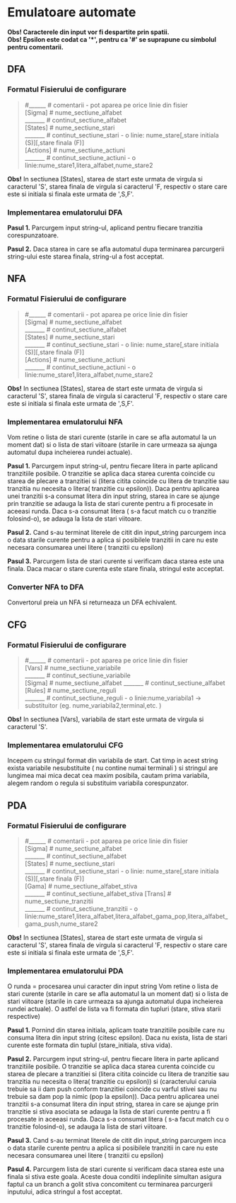 # Emulatoare automate

**Obs! Caracterele din input vor fi despartite prin spatii.**<br>
**Obs! Epsilon este codat ca '*', pentru ca '#' se suprapune cu simbolul pentru comentarii.**

## DFA

### Formatul Fisierului de configurare

>#______ # comentarii - pot aparea pe orice linie din fisier  
[Sigma] # nume_sectiune_alfabet   
_______ # continut_sectiune_alfabet  
[States] # nume_sectiune_stari  
_______ # continut_sectiune_stari - o linie: nume_stare[,stare initiala (S)][,stare finala (F)]  
[Actions] # nume_sectiune_actiuni  
_______ # continut_sectiune_actiuni - o linie:nume_stare1,litera_alfabet,nume_stare2  

**Obs!** In sectiunea [States], starea de start este urmata de virgula si caracterul 'S', starea finala de virgula si caracterul 'F, respectiv o stare care este si initiala si finala este urmata de ',S,F'.
    
### Implementarea emulatorului DFA


**Pasul 1.** Parcurgem input string-ul, aplicand pentru fiecare tranzitia corespunzatoare.

**Pasul 2.** Daca starea in care se afla automatul dupa terminarea parcurgerii string-ului este starea finala, string-ul a fost acceptat.


## NFA

### Formatul Fisierului de configurare

>#______ # comentarii - pot aparea pe orice linie din fisier  
[Sigma] # nume_sectiune_alfabet   
_______ # continut_sectiune_alfabet  
[States] # nume_sectiune_stari  
_______ # continut_sectiune_stari - o linie: nume_stare[,stare initiala (S)][,stare finala (F)]  
[Actions] # nume_sectiune_actiuni  
_______ # continut_sectiune_actiuni - o linie:nume_stare1,litera_alfabet,nume_stare2  
  
**Obs!** In sectiunea [States], starea de start este urmata de virgula si caracterul 'S', starea finala de virgula si caracterul 'F, respectiv o stare care este si initiala si finala este urmata de ',S,F'.
 
### Implementarea emulatorului NFA

Vom retine o lista de stari curente (starile in care se afla automatul la un moment dat) si o lista de stari viitoare (starile in care urmeaza sa ajunga automatul dupa incheierea rundei actuale).

**Pasul 1.** Parcurgem input string-ul, pentru fiecare litera in parte aplicand tranzitiile posibile. O tranzitie se aplica daca starea curenta coincide cu starea de plecare a tranzitiei si (litera citita coincide cu litera de tranzitie sau tranzitia nu necesita o litera( tranzitie cu epsilon)).
Daca pentru aplicarea unei tranzitii s-a consumat litera din input string, starea in care se ajunge prin tranzitie se adauga la lista de stari curente pentru a fi procesate in aceeasi runda.
Daca s-a consumat litera ( s-a facut match cu o tranzitie folosind-o), se adauga la lista de stari viitoare.

**Pasul 2.** Cand s-au terminat literele de citit din input_string parcurgem inca o data starile curente pentru a aplica si posibilele tranzitii in care nu este necesara consumarea unei litere ( tranzitii cu epsilon)

**Pasul 3.** Parcurgem lista de stari curente si verificam daca starea este una finala. Daca macar o stare curenta este stare finala, stringul este acceptat.

### Converter NFA to DFA

Convertorul preia un NFA si returneaza un DFA echivalent.

## CFG

### Formatul Fisierului de configurare

>#______ # comentarii - pot aparea pe orice linie din fisier  
[Vars] # nume_sectiune_variabile   
_______ # continut_sectiune_variabile  
[Sigma] # nume_sectiune_alfabet 
_______ # continut_sectiune_alfabet 
[Rules] # nume_sectiune_reguli  
_______ # continut_sectiune_reguli - o linie:nume_variabila1 -> substituitor (eg. nume_variabila2,terminal,etc. )

**Obs!** In sectiunea [Vars], variabila de start este urmata de virgula si caracterul 'S'.
  
### Implementarea emulatorului CFG

Incepem cu stringul format din variabila de start. Cat timp in acest string exista variabile nesubstituite ( nu contine numai terminali ) si stringul are lungimea mai mica decat cea maxim posibila, cautam prima variabila, alegem random o regula si substituim variabila corespunzator.

## PDA

### Formatul Fisierului de configurare

>#______ # comentarii - pot aparea pe orice linie din fisier  
[Sigma] # nume_sectiune_alfabet   
_______ # continut_sectiune_alfabet  
[States] # nume_sectiune_stari  
_______ # continut_sectiune_stari - o linie: nume_stare[,stare initiala (S)][,stare finala (F)]  
[Gama] # nume_sectiune_alfabet_stiva  
_______ # continut_sectiune_alfabet_stiva 
[Trans] # nume_sectiune_tranzitii  
_______ # continut_sectiune_tranzitii - o linie:nume_stare1,litera_alfabet,litera_alfabet_gama_pop,litera_alfabet_gama_push,nume_stare2

**Obs!** In sectiunea [States], starea de start este urmata de virgula si caracterul 'S', starea finala de virgula si caracterul 'F, respectiv o stare care este si initiala si finala este urmata de ',S,F'.

### Implementarea emulatorului PDA

O runda = procesarea unui caracter din input string
Vom retine o lista de stari curente (starile in care se afla automatul la un moment dat) si o lista de stari viitoare (starile in care urmeaza sa ajunga automatul dupa incheierea rundei actuale).
O astfel de lista va fi formata din tupluri (stare, stiva starii respective)

**Pasul 1.** Pornind din starea initiala, aplicam toate tranzitiile posibile care nu consuma litera din input string (citesc epsilon). 
Daca nu exista, lista de stari curente este formata din tuplul (stare_initiala, stiva vida).

**Pasul 2.** Parcurgem input string-ul, pentru fiecare litera in parte aplicand tranzitiile posibile. O tranzitie se aplica daca starea curenta coincide cu starea de plecare a tranzitiei si (litera citita coincide cu litera de tranzitie sau tranzitia nu necesita o litera( tranzitie cu epsilon)) si (caracterului caruia trebuie sa ii dam push conform tranzitiei coincide cu varful stivei sau nu trebuie sa dam pop la nimic (pop la epsilon)).
Daca pentru aplicarea unei tranzitii s-a consumat litera din input string, starea in care se ajunge prin tranzitie si stiva asociata se adauga la lista de stari curente pentru a fi procesate in aceeasi runda.
Daca s-a consumat litera ( s-a facut match cu o tranzitie folosind-o), se adauga la lista de stari viitoare.

**Pasul 3.** Cand s-au terminat literele de citit din input_string parcurgem inca o data starile curente pentru a aplica si posibilele tranzitii in care nu este necesara consumarea unei litere ( tranzitii cu epsilon)

**Pasul 4.** Parcurgem lista de stari curente si verificam daca starea este una finala si stiva este goala. Aceste doua conditii indeplinite simultan asigura faptul ca un branch a golit stiva concomitent cu terminarea parcurgerii inputului, adica stringul a fost acceptat.